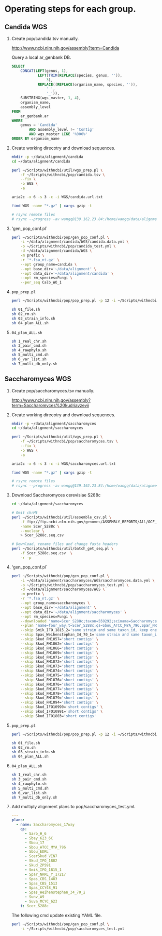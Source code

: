 # Operating steps for each group.

## Candida WGS

1. Create pop/candida.tsv manually.

    http://www.ncbi.nlm.nih.gov/assembly?term=Candida

    Query a local ar_genbank DB.
    
    ```sql
    SELECT 
        CONCAT(LEFT(genus, 1),
                LEFT(TRIM(REPLACE(species, genus, '')),
                    3),
                REPLACE((REPLACE(organism_name, species, '')),
                    ' ',
                    '_')),
        SUBSTRING(wgs_master, 1, 4),
        organism_name,
        assembly_level
    FROM
        ar_genbank.ar
    WHERE
        genus = 'Candida'
            AND assembly_level != 'Contig'
            AND wgs_master LIKE '%000%'
    ORDER BY organism_name
    ```

2. Create working direcotry and download sequences.

    ```bash
    mkdir -p ~/data/alignment/candida
    cd ~/data/alignment/candida
    
    perl ~/Scripts/withncbi/util/wgs_prep.pl \
        -f ~/Scripts/withncbi/pop/candida.tsv \
        --fix \
        -o WGS \
        -a 
    
    aria2c -x 6 -s 3 -c -i WGS/candida.url.txt
    
    find WGS -name "*.gz" | xargs gzip -t
    
    # rsync remote files
    # rsync --progress -av wangq@139.162.23.84:/home/wangq/data/alignment/candida/ ~/data/alignment/candida
    ```

3. 'gen_pop_conf.pl`

    ```bash
    perl ~/Scripts/withncbi/pop/gen_pop_conf.pl \
        -i ~/data/alignment/candida/WGS/candida.data.yml \
        -o ~/Scripts/withncbi/pop/candida_test.yml \
        -d ~/data/alignment/candida/WGS \
        -m prefix \
        -r '*.fsa_nt.gz' \
        --opt group_name=candida \
        --opt base_dir='~/data/alignment' \
        --opt data_dir='~/data/alignment/candida' \
        --opt rm_species=Fungi \
        --per_seq Calb_WO_1
    ```

4. `pop_prep.pl`

    ```bash
    perl ~/Scripts/withncbi/pop/pop_prep.pl -p 12 -i ~/Scripts/withncbi/pop/candida_test.yml
    
    sh 01_file.sh
    sh 02_rm.sh
    sh 03_strain_info.sh
    sh 04_plan_ALL.sh
    ```

5. `04_plan_ALL.sh`

    ```bash
    sh 1_real_chr.sh
    sh 3_pair_cmd.sh
    sh 4_rawphylo.sh
    sh 5_multi_cmd.sh
    sh 6_var_list.sh
    sh 7_multi_db_only.sh
    ```

## Saccharomyces WGS

1. Create pop/saccharomyces.tsv manually.

    http://www.ncbi.nlm.nih.gov/assembly?term=Saccharomyces%20kudriavzevii

2. Create working direcotry and download sequences.

    ```bash
    mkdir -p ~/data/alignment/saccharomyces
    cd ~/data/alignment/saccharomyces
    
    perl ~/Scripts/withncbi/util/wgs_prep.pl \
        -f ~/Scripts/withncbi/pop/saccharomyces.tsv \
        --fix \
        -o WGS \
        -a 
    
    aria2c -x 6 -s 3 -c -i WGS/saccharomyces.url.txt
    
    find WGS -name "*.gz" | xargs gzip -t
    
    # rsync remote files
    # rsync --progress -av wangq@139.162.23.84:/home/wangq/data/alignment/saccharomyces/ ~/data/alignment/saccharomyces
    ```

3. Download Saccharomyces cerevisiae S288c

    ```bash
    cd ~/data/alignment/saccharomyces

    # Omit chrMt
    perl ~/Scripts/withncbi/util/assemble_csv.pl \
        -f ftp://ftp.ncbi.nlm.nih.gov/genomes/ASSEMBLY_REPORTS/All/GCF_000146045.2.assembly.txt \
        -name Scer_S288c \
        --nuclear \
        > Scer_S288c.seq.csv
    
    # Download, rename files and change fasta headers
    perl ~/Scripts/withncbi/util/batch_get_seq.pl \
        -f Scer_S288c.seq.csv  \
        -r -p 
    ```

3. 'gen_pop_conf.pl`

    ```bash
    perl ~/Scripts/withncbi/pop/gen_pop_conf.pl \
        -i ~/data/alignment/saccharomyces/WGS/saccharomyces.data.yml \
        -o ~/Scripts/withncbi/pop/saccharomyces_test.yml \
        -d ~/data/alignment/saccharomyces/WGS \
        -m prefix \
        -r '*.fsa_nt.gz' \
        --opt group_name=saccharomyces \
        --opt base_dir='~/data/alignment' \
        --opt data_dir='~/data/alignment/saccharomyces' \
        --opt rm_species=Fungi \
        --downloaded 'name=Scer_S288c;taxon=559292;sciname=Saccharomyces cerevisiae S288c' \
        --plan 'name=four_way;t=Scer_S288c;qs=Sbou_ATCC_MYA_796,Spar_NRRL_Y_17217,Spas_CBS_1483' \
        --skip Smik_IFO_1815_2='same strain and same taxon_id, keep one based on filtered sequence length' \
        --skip Spas_Weihenstephan_34_70_1='same strain and same taxon_id, keep one based on filtered sequence length' \
        --skip Skud_FM1057='short contigs' \
        --skip Skud_FM1062='short contigs' \
        --skip Skud_FM1066='short contigs' \
        --skip Skud_FM1069='short contigs' \
        --skip Skud_FM1071='short contigs' \
        --skip Skud_FM1072='short contigs' \
        --skip Skud_FM1073='short contigs' \
        --skip Skud_FM1074='short contigs' \
        --skip Skud_FM1075='short contigs' \
        --skip Skud_FM1076='short contigs' \
        --skip Skud_FM1076='short contigs' \
        --skip Skud_FM1077='short contigs' \
        --skip Skud_FM1078='short contigs' \
        --skip Skud_FM1079='short contigs' \
        --skip Skud_FM1094='short contigs' \
        --skip Skud_IFO10990='short contigs' \
        --skip Skud_IFO10991='short contigs' \
        --skip Skud_IFO1803='short contigs'
    ```

4. `pop_prep.pl`

    ```bash
    perl ~/Scripts/withncbi/pop/pop_prep.pl -p 12 -i ~/Scripts/withncbi/pop/saccharomyces_test.yml
    
    sh 01_file.sh
    sh 02_rm.sh
    sh 03_strain_info.sh
    sh 04_plan_ALL.sh
    ```

5. `04_plan_ALL.sh`

    ```bash
    sh 1_real_chr.sh
    sh 3_pair_cmd.sh
    sh 4_rawphylo.sh
    sh 5_multi_cmd.sh
    sh 6_var_list.sh
    sh 7_multi_db_only.sh
    ```

6. Add multiply alignment plans to pop/saccharomyces_test.yml.

    ```yaml
    ---
    plans:
      - name: Saccharomyces_17way
        qs:
          - Sarb_H_6
          - Sbay_623_6C
          - Sbou_17
          - Sbou_ATCC_MYA_796
          - Sbou_EDRL
          - ScerSkud_VIN7
          - Skud_IFO_1802
          - Skud_ZP591
          - Smik_IFO_1815_1
          - Spar_NRRL_Y_17217
          - Spas_CBS_1483
          - Spas_CBS_1513
          - Spas_CCY48_91
          - Spas_Weihenstephan_34_70_2
          - Sunv_A9
          - Suva_MCYC_623
        t: Scer_S288c
    ```

    The following cmd update existing YAML file.

    ```bash
    perl ~/Scripts/withncbi/pop/gen_pop_conf.pl \
        -i ~/Scripts/withncbi/pop/saccharomyces_test.yml
    ```

